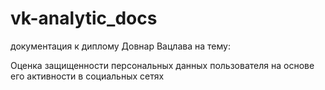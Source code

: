 vk-analytic_docs
================

документация к диплому Довнар Вацлава на тему:

Оценка защищенности персональных данных пользователя на основе его активности в социальных сетях
